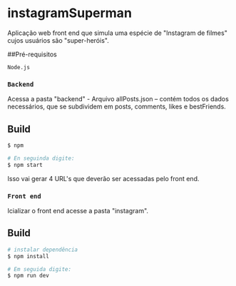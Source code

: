 # instagramSuperman

Aplicação web front end que simula uma espécie de "Instagram de filmes" cujos usuários são "super-heróis".

##Pré-requisitos

 `Node.js`

### `Backend`

Acessa a pasta "backend" - Arquivo allPosts.json – contém todos os dados necessários, que se subdividem em posts, comments, likes e bestFriends.

## Build

```bash
$ npm

# En seguinda digite:
$ npm start
```

Isso vai gerar 4 URL's que deverão ser acessadas pelo front end.


### `Front end`

Icializar o front end acesse a pasta "instagram".

## Build

```bash
# instalar dependência
$ npm install

# Em seguida digite:
$ npm run dev

